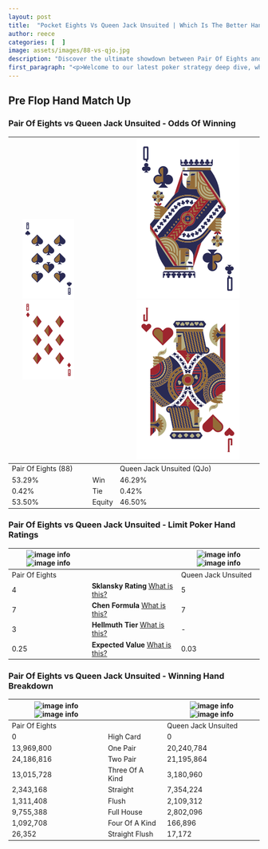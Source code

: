 ```yaml
---
layout: post
title:  "Pocket Eights Vs Queen Jack Unsuited | Which Is The Better Hand In Poker? A Complete Guide"
author: reece
categories: [  ]
image: assets/images/88-vs-qjo.jpg
description: "Discover the ultimate showdown between Pair Of Eights and Queen Jack Unsuited in poker! Uncover the odds, strategies, and scenarios where one hand triumphs over the other. Get ready to up your poker game with this thrilling analysis."
first_paragraph: "<p>Welcome to our latest poker strategy deep dive, where we're pitting two distinct hands against each other in a high-stakes showdown: Pair Of Eights vs Queen Jack Unsuited.</p><p>In the dynamic world of poker, every decision counts, and knowing which hand holds the upper hand is key to your success at the table.</p><p>In this article, we'll dissect these two hands, explore the scenarios where one dominates the other, and equip you with the knowledge to make strategic choices that can tip the odds in your favor.</p><p>Get ready to unravel the intriguing dynamics of these poker hands and elevate your game to new heights.</p>"
---
```




[comment]: # (sp0)

## Pre Flop Hand Match Up

<div class="table hand-ratings" markdown="1"> 



### Pair Of Eights vs Queen Jack Unsuited - Odds Of Winning


    
| ![image info](assets/images/hand1/8.png) ![image info](assets/images/hand1/8o.png) |  | ![image info](assets/images/hand2/Q.png) ![image info](assets/images/hand2/jo.png) |
| -------- | -------- | -------- |
| Pair Of Eights (88) |  | Queen Jack Unsuited (QJo) |
| 53.29% | Win | 46.29% |
| 0.42% | Tie | 0.42% |
| 53.50% | Equity | 46.50% |




[comment]: # (sp1)



### Pair Of Eights vs Queen Jack Unsuited - Limit Poker Hand Ratings


    
| ![image info](https://www.riverpairs.com/assets/images/hand1/8.png) ![image info](https://www.riverpairs.com/assets/images/hand1/8o.png) |  | ![image info](https://www.riverpairs.com/assets/images/hand2/Q.png) ![image info](https://www.riverpairs.com/assets/images/hand2/jo.png) |
| -------- | -------- | -------- |
| Pair Of Eights |  | Queen Jack Unsuited |
| 4 | **Sklansky Rating** [What is this?](/sklansky-rating-explained) | 5 |
| 7 | **Chen Formula** [What is this?](/chen-formula-explained) | 7 |
| 3 | **Hellmuth Tier** [What is this?](/Hellmuth-tier-explained) | - |
| 0.25 | **Expected Value** [What is this?](/expected-value-explained) | 0.03 |




[comment]: # (sp2)



### Pair Of Eights vs Queen Jack Unsuited - Winning Hand Breakdown


    
| ![image info](https://www.riverpairs.com/assets/images/hand1/8.png) ![image info](https://www.riverpairs.com/assets/images/hand1/8o.png) |  | ![image info](https://www.riverpairs.com/assets/images/hand2/Q.png) ![image info](https://www.riverpairs.com/assets/images/hand2/jo.png) |
| -------- | -------- | -------- |
| Pair Of Eights |  | Queen Jack Unsuited |
| 0 | High Card | 0 |
| 13,969,800 | One Pair | 20,240,784 |
| 24,186,816 | Two Pair | 21,195,864 |
| 13,015,728 | Three Of A Kind | 3,180,960 |
| 2,343,168 | Straight | 7,354,224 |
| 1,311,408 | Flush | 2,109,312 |
| 9,755,388 | Full House | 2,802,096 |
| 1,092,708 | Four Of A Kind | 166,896 |
| 26,352 | Straight Flush | 17,172 |




[comment]: # (sp3)



</div>

[comment]: # (sp4)



[comment]: # (sp5)

